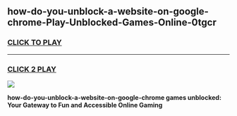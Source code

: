 
## how-do-you-unblock-a-website-on-google-chrome-Play-Unblocked-Games-Online-0tgcr
<h3>
<a href="https://premium76.site?title=how-do-you-unblock-a-website-on-google-chrome&ref=25A">CLICK TO PLAY</a></h3>
<hr>

<h3>
<a href="https://premium76.site?title=how-do-you-unblock-a-website-on-google-chrome&ref=25A">CLICK 2 PLAY</a>
  
</h3>

<a href="https://premium76.site?title=how-do-you-unblock-a-website-on-google-chrome&ref=25A"><img src="https://clearcache.store/games.png"></a>


**how-do-you-unblock-a-website-on-google-chrome games unblocked: Your Gateway to Fun and Accessible Online Gaming**
